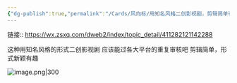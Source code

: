 ```yaml
---
{"dg-publish":true,"permalink":"/Cards/风向标/用知名风格二创影视剧，剪辑简单有趣/","tags":["生财有术","风向标"],"noteIcon":3,"created":"2023-12-21","updated":"2024-04-11"}
---
```


链接:: https://wx.zsxq.com/dweb2/index/topic_detail/411282121142288

这种用知名风格的形式二创影视剧 应该能过各大平台的重复审核吧 剪辑简单，形式新颖有趣

![image.png|300](http://img.xlg.life/images/202404112328086.png)

